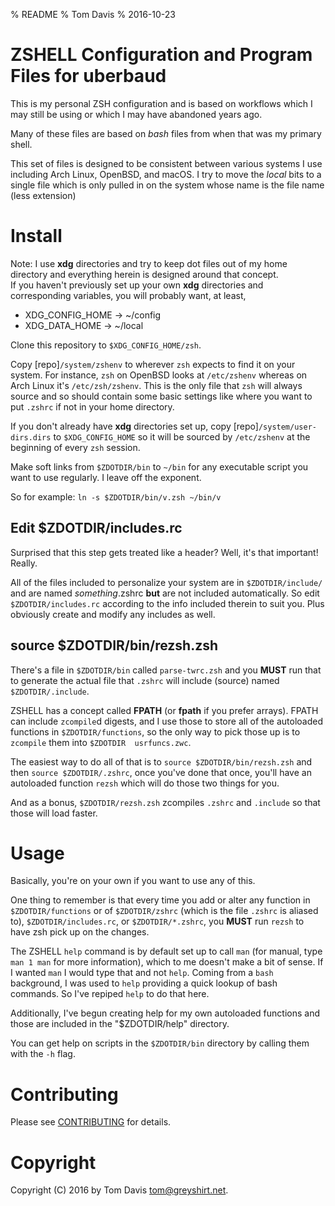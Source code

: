 % README
% Tom Davis
% 2016-10-23

ZSHELL Configuration and Program Files for uberbaud
====================================================

This is my personal ZSH configuration and is based on workflows which 
I may still be using or which I may have abandoned years ago.

Many of these files are based on *bash* files from when that was my 
primary shell.

This set of files is designed to be consistent between various systems 
I use including Arch Linux, OpenBSD, and macOS. I try to move the 
_local_ bits to a single file which is only pulled in on the system 
whose name is the file name (less extension)

Install
========

Note: I use **xdg** directories and try to keep dot files out of my 
home directory and everything herein is designed around that concept.  
If you haven't previously set up your own **xdg** directories and 
corresponding variables, you will probably want, at least,
  * XDG_CONFIG_HOME -> ~/config
  * XDG_DATA_HOME   -> ~/local

Clone this repository to `$XDG_CONFIG_HOME/zsh`.

Copy [repo]`/system/zshenv` to wherever `zsh` expects to find it on 
your system. For instance, `zsh` on OpenBSD looks at `/etc/zshenv` 
whereas on Arch Linux it's `/etc/zsh/zshenv`. This is the only file 
that `zsh` will always source and so should contain some basic 
settings like where you want to put `.zshrc` if not in your home 
directory.

If you don't already have **xdg** directories set up, copy 
[repo]`/system/user-dirs.dirs` to `$XDG_CONFIG_HOME` so it will be 
sourced by `/etc/zshenv` at the beginning of every `zsh` session.

Make soft links from `$ZDOTDIR/bin` to `~/bin` for any executable 
script you want to use regularly. I leave off the exponent.

So for example:
  `ln -s $ZDOTDIR/bin/v.zsh ~/bin/v`

Edit $ZDOTDIR/includes.rc
--------------------------

Surprised that this step gets treated like a header? Well, it's that 
important! Really.

All of the files included to personalize your system are in 
`$ZDOTDIR/include/` and are named *something*.zshrc **but** are not 
included automatically. So edit `$ZDOTDIR/includes.rc` according to 
the info included therein to suit you. Plus obviously create and 
modify any includes as well.

source $ZDOTDIR/bin/rezsh.zsh
------------------------------

There's a file in `$ZDOTDIR/bin` called `parse-twrc.zsh` and you 
**MUST** run that to generate the actual file that `.zshrc` will 
include (source) named `$ZDOTDIR/.include`.

ZSHELL has a concept called **FPATH** (or **fpath** if you prefer 
arrays). FPATH can include `zcompile`d digests, and I use those to 
store all of the autoloaded functions in `$ZDOTDIR/functions`, so the 
only way to pick those up is to `zcompile` them into `$ZDOTDIR 
usrfuncs.zwc`.

The easiest way to do all of that is to
`source $ZDOTDIR/bin/rezsh.zsh` and then `source $ZDOTDIR/.zshrc`, 
once you've done that once, you'll have an autoloaded function `rezsh` 
which will do those two things for you.

And as a bonus, `$ZDOTDIR/rezsh.zsh` zcompiles `.zshrc` and `.include` 
so that those will load faster.

Usage
======

Basically, you're on your own if you want to use any of this.

One thing to remember is that every time you add or alter any function 
in `$ZDOTDIR/functions` or of `$ZDOTDIR/zshrc` (which is the file 
`.zshrc` is aliased to), `$ZDOTDIR/includes.rc`, or 
`$ZDOTDIR/*.zshrc`, you **MUST** run `rezsh` to have zsh pick up on 
the changes.

The ZSHELL `help` command is by default set up to call `man` (for 
manual, type `man 1 man` for more information), which to me doesn't 
make a bit of sense.  If I wanted `man` I would type that and not 
`help`.  Coming from a `bash` background, I was used to `help` 
providing a quick lookup of bash commands. So I've repiped `help` to 
do that here.

Additionally, I've begun creating help for my own autoloaded functions 
and those are included in the "$ZDOTDIR/help" directory.

You can get help on scripts in the `$ZDOTDIR/bin` directory by calling 
them with the `-h` flag.

Contributing
=============

Please see [CONTRIBUTING](CONTRIBUTING.md) for details.

Copyright
==========

Copyright (C) 2016 by Tom Davis <tom@greyshirt.net>.
